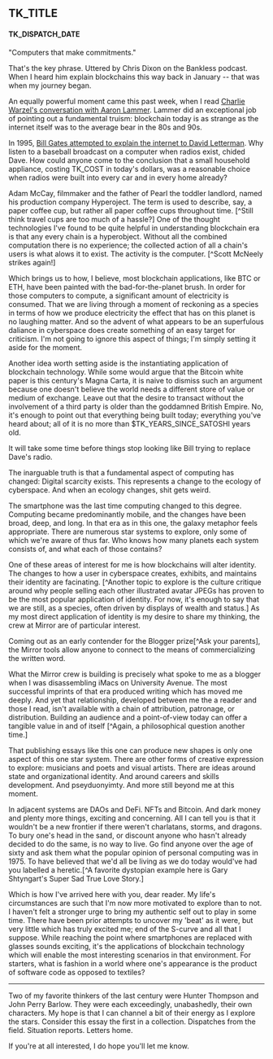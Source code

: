 ## TK_TITLE
#### TK_DISPATCH_DATE

"Computers that make commitments."

That's the key phrase. Uttered by Chris Dixon on the Bankless podcast. When I heard him explain blockchains this way back in January -- that was when my journey began.

An equally powerful moment came this past week, when I read [Charlie Warzel's conversation with Aaron Lammer](https://newsletters.theatlantic.com/galaxy-brain/619717362e822d00205ab3e9/case-for-crypto/). Lammer did an exceptional job of pointing out a fundamental truism: blockchain today is as strange as the internet itself was to the average bear in the 80s and 90s.

In 1995, [Bill Gates attempted to explain the internet to David Letterman](https://www.youtube.com/watch?v=gipL_CEw-fk). Why listen to a baseball broadcast on a computer when radios exist, chided Dave. How could anyone come to the conclusion that a small household appliance, costing TK_COST in today's dollars, was a reasonable choice when radios were built into every car and in every home already?

Adam McCay, filmmaker and the father of Pearl the toddler landlord, named his production company Hyperoject. The term is used to describe, say, a paper coffee cup, but rather all paper coffee cups throughout time. [^Still think travel cups are too much of a hassle?] One of the thought technologies I've found to be quite helpful in understanding blockchain era is that any every chain is a hyperobject. Without all the combined computation there is no experience; the collected action of all a chain's users is what alows it to exist. The activity is the computer. [^Scott McNeely strikes again!]

Which brings us to how, I believe, most blockchain applications, like BTC or ETH, have been painted with the bad-for-the-planet brush. In order for those computers to compute, a significant amount of electricity is consumed. That we are living through a moment of reckoning as a species in terms of how we produce electricity the effect that has on this planet is no laughing matter. And so the advent of what appears to be an superfulous daliance in cyberspace does create something of an easy target for criticism. I'm not going to ignore this aspect of things; I'm simply setting it aside for the moment.

Another idea worth setting aside is the instantiating application of blockchain technology. While some would argue that the Bitcoin white paper is this century's Magna Carta, it is naive to dismiss such an argument because one doesn't believe the world needs a different store of value or medium of exchange. Leave out that the desire to transact without the involvement of a third party is older than the goddamned British Empire. No, it's enough to point out that everything being built today; everything you've heard about; all of it is no more than $TK_YEARS_SINCE_SATOSHI years old.

It will take some time before things stop looking like Bill trying to replace Dave's radio.

The inarguable truth is that a fundamental aspect of computing has changed: Digital scarcity exists. This represents a change to the ecology of cyberspace. And when an ecology changes, shit gets weird.

The smartphone was the last time computing changed to this degree. Computing became predominantly mobile, and the changes have been broad, deep, and long. In that era as in this one, the galaxy metaphor feels appropriate. There are numerous star systems to explore, only some of which we're aware of thus far. Who knows how many planets each system consists of, and what each of those contains?

One of these areas of interest for me is how blockchains will alter identity. The changes to how a user in cyberspace creates, exhibits, and maintains their identity are facinating. [^Another topic to explore is the culture critique around why people selling each other illustrated avatar JPEGs has proven to be the most popular application of identity. For now, it's enough to say that we are still, as a species, often driven by displays of wealth and status.] As my most direct application of identity is my desire to share my thinking, the crew at Mirror are of particular interest.

Coming out as an early contender for the Blogger prize[^Ask your parents], the Mirror tools allow anyone to connect to the means of commercializing the written word.

What the Mirror crew is building is precisely what spoke to me as a blogger when I was disassembling iMacs on University Avenue. The most successful imprints of that era produced writing which has moved me deeply. And yet that relationship, developed between me the a reader and those I read, isn't available with a chain of attribution, patronage, or distribution. Building an audience and a point-of-view today can offer a tangible value in and of itself [^Again, a philosophical question another time.]

That publishing essays like this one can produce new shapes is only one aspect of this one star system. There are other forms of creative expression to explore: musicians and poets and visual artists. There are ideas around state and organizational identity. And around careers and skills development. And pseyduonyimty. And more still beyond me at this moment.

In adjacent systems are DAOs and DeFi. NFTs and Bitcoin. And dark money and plenty more things, exciting and concerning. All I can tell you is that it wouldn't be a new frontier if there weren't charlatans, storms, and dragons. To bury one's head in the sand, or discount anyone who hasn't already decided to do the same, is no way to live. Go find anyone over the age of sixty and ask them what the popular opinion of personal computing was in 1975. To have believed that we'd all be living as we do today would've had you labelled a heretic.[^A favorite dystopian example here is Gary Shtyngart's Super Sad True Love Story.]

Which is how I've arrived here with you, dear reader. My life's circumstances are such that I'm now more motivated to explore than to not. I haven't felt a stronger urge to bring my authentic self out to play in some time. There have been prior attempts to uncover my 'beat' as it were, but very little which has truly excited me; end of the S-curve and all that I suppose. While reaching the point where smartphones are replaced with glasses sounds exciting, it's the applications of blockchain technology which will enable the most interesting scenarios in that environment. For starters, what is fashion in a world where one's appearance is the product of software code as opposed to textiles?

****

Two of my favorite thinkers of the last century were Hunter Thompson and John Perry Barlow. They were each exceedingly, unabashedly, their own characters. My hope is that I can channel a bit of their energy as I explore the stars. Consider this essay the first in a collection. Dispatches from the field. Situation reports. Letters home.

If you're at all interested, I do hope you'll let me know.

[^1]: this is a footnote test.